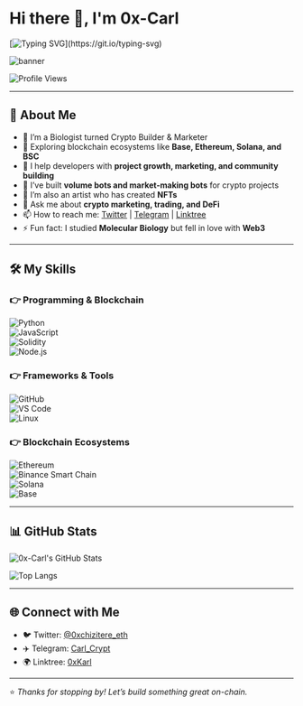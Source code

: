 # Hi there 👋, I'm 0x-Carl  

[![Typing SVG](https://readme-typing-svg.demolab.com?font=Fira+Code&size=25&pause=1000&color=00F700&width=600&lines=Crypto+Builder+%7C+Web3+Marketer;DeFi+Degen+%7C+Community+Builder;Bot+Developer+%7C+NFT+Artist;Let's+Build+On-Chain+Together!)](https://git.io/typing-svg)  

![banner](https://i.ibb.co/qgN8z4M/blockchain-banner.gif)  

![Profile Views](https://komarev.com/ghpvc/?username=0x-Carl&style=for-the-badge&color=blue)  

---

## 🚀 About Me  
- 🔭 I’m a Biologist turned Crypto Builder & Marketer  
- 🌱 Exploring blockchain ecosystems like **Base, Ethereum, Solana, and BSC**  
- 🤝 I help developers with **project growth, marketing, and community building**  
- 🤖 I’ve built **volume bots and market-making bots** for crypto projects  
- 🎨 I’m also an artist who has created **NFTs**  
- 💬 Ask me about **crypto marketing, trading, and DeFi**  
- 📫 How to reach me: [Twitter](https://x.com/0xchizitere_eth) | [Telegram](https://t.me/Carl_Crypt) | [Linktree](https://linktr.ee/0xKarl)  
- ⚡ Fun fact: I studied **Molecular Biology** but fell in love with **Web3**  

---

## 🛠️ My Skills  

### 👉 Programming & Blockchain  
![Python](https://img.shields.io/badge/Python-3776AB?style=for-the-badge&logo=python&logoColor=white)  
![JavaScript](https://img.shields.io/badge/JavaScript-F7DF1E?style=for-the-badge&logo=javascript&logoColor=black)  
![Solidity](https://img.shields.io/badge/Solidity-363636?style=for-the-badge&logo=solidity&logoColor=white)  
![Node.js](https://img.shields.io/badge/Node.js-339933?style=for-the-badge&logo=node.js&logoColor=white)  

### 👉 Frameworks & Tools  
![GitHub](https://img.shields.io/badge/GitHub-181717?style=for-the-badge&logo=github&logoColor=white)  
![VS Code](https://img.shields.io/badge/VS%20Code-007ACC?style=for-the-badge&logo=visualstudiocode&logoColor=white)  
![Linux](https://img.shields.io/badge/Linux-FCC624?style=for-the-badge&logo=linux&logoColor=black)  

### 👉 Blockchain Ecosystems  
![Ethereum](https://img.shields.io/badge/Ethereum-3C3C3D?style=for-the-badge&logo=ethereum&logoColor=white)  
![Binance Smart Chain](https://img.shields.io/badge/Binance_Smart_Chain-F3BA2F?style=for-the-badge&logo=binance&logoColor=white)  
![Solana](https://img.shields.io/badge/Solana-3D3D3D?style=for-the-badge&logo=solana&logoColor=00FFB3)  
![Base](https://img.shields.io/badge/Base-0052FF?style=for-the-badge&logo=coinbase&logoColor=white)  

---

## 📊 GitHub Stats  
![0x-Carl's GitHub Stats](https://github-readme-stats.vercel.app/api?username=0x-Carl&show_icons=true&theme=radical)  

![Top Langs](https://github-readme-stats.vercel.app/api/top-langs/?username=0x-Carl&layout=compact&theme=radical)  

---

## 🌐 Connect with Me  
- 🐦 Twitter: [@0xchizitere_eth](https://x.com/0xchizitere_eth)  
- ✈️ Telegram: [Carl_Crypt](https://t.me/Carl_Crypt)  
- 🌍 Linktree: [0xKarl](https://linktr.ee/0xKarl)  

---

⭐️ *Thanks for stopping by! Let’s build something great on-chain.*
